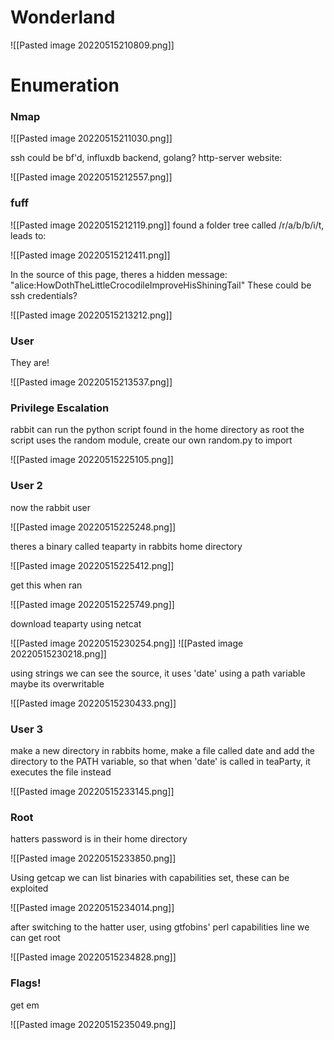 # Wonderland
![[Pasted image 20220515210809.png]]

# Enumeration

### Nmap

![[Pasted image 20220515211030.png]]

ssh could be bf'd, influxdb backend, golang?
http-server website:

![[Pasted image 20220515212557.png]]

### fuff
![[Pasted image 20220515212119.png]]
found a folder tree called /r/a/b/b/i/t, leads to:

![[Pasted image 20220515212411.png]]

In the source of this page, theres a hidden message:
"alice:HowDothTheLittleCrocodileImproveHisShiningTail"
These could be ssh credentials?

![[Pasted image 20220515213212.png]]

### User
They are!

![[Pasted image 20220515213537.png]]

### Privilege Escalation

rabbit can run the python script found in the home directory as root
the script uses the random module, create our own random.py to import

![[Pasted image 20220515225105.png]]

### User 2

now the rabbit user

![[Pasted image 20220515225248.png]]

theres a binary called teaparty in rabbits home directory

![[Pasted image 20220515225412.png]]

get this when ran

![[Pasted image 20220515225749.png]]

download teaparty using netcat

![[Pasted image 20220515230254.png]]
![[Pasted image 20220515230218.png]]

using strings we can see the source, it uses 'date' using a path variable maybe its overwritable

![[Pasted image 20220515230433.png]]

### User 3
make a new directory in rabbits home, make a file called date and add the directory to the PATH variable, so that when 'date' is called in teaParty, it executes the file instead

![[Pasted image 20220515233145.png]]

### Root

hatters password is in their home directory

![[Pasted image 20220515233850.png]]

Using getcap we can list binaries with capabilities set, these can be exploited

![[Pasted image 20220515234014.png]]

after switching to the hatter user, using gtfobins' perl capabilities line we can get root

![[Pasted image 20220515234828.png]]

### Flags!

get em

![[Pasted image 20220515235049.png]]
